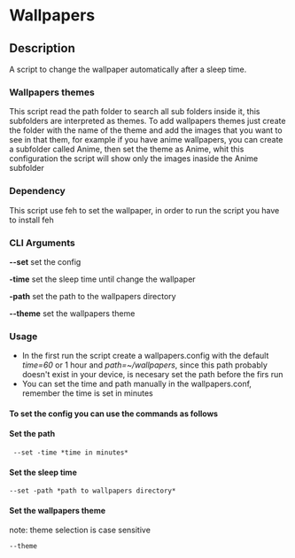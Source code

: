 # Wallpapers
## Description
A script to change the wallpaper automatically after a sleep time.

### Wallpapers themes
This script read the path folder to search all sub folders inside it, this subfolders are interpreted as themes.
To add wallpapers themes just create the folder with the name of the theme and add the images that you want to see in that them, for example if you have anime wallpapers, you can create a subfolder called Anime, then set the theme as Anime, whit this configuration the script will show only the images inaside the Anime subfolder

### Dependency
This script use feh to set the wallpaper, in order to run the script you have to install feh

### CLI Arguments
**--set** set the config

**-time** set the sleep time until change the wallpaper

**-path** set the path to the wallpapers directory

**--theme** set the wallpapers theme

### Usage
* In the first run the script create a wallpapers.config with the default *time=60*  or 1 hour and *path=~/wallpapers*, since this path probably doesn't exist   in your device, is necesary set the path before the firs run
* You can set the time and path manually in the wallpapers.conf, remember the time is set in minutes

#### To set the config you can use the commands as follows
#### Set the path
     --set -time *time in minutes*
#### Set the sleep time
    --set -path *path to wallpapers directory*
#### Set the wallpapers theme
  note: theme selection is case sensitive
  
    --theme
